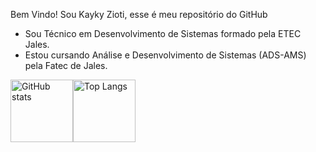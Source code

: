 Bem Vindo!
Sou Kayky Zioti, esse é meu repositório do GitHub
- Sou Técnico em Desenvolvimento de Sistemas formado pela ETEC Jales.
- Estou cursando Análise e Desenvolvimento de Sistemas (ADS-AMS) pela Fatec de Jales.
<div style="display: flex;">
      <img style="height: 100px;" src="https://github-readme-stats.vercel.app/api?username=kaykyOne&show_icons=true&theme=radical" alt="GitHub stats">  
      <img style="height: 100px;" src="https://github-readme-stats.vercel.app/api/top-langs/?username=kaykyOne&layout=donut-vertical&theme=radical" alt="Top Langs"></td>
</div>


